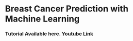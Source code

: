 # Breast Cancer Prediction with Machine Learning

### Tutorial Available here. [Youtube Link](https://www.youtube.com/watch?v=dTXqeNpaahE&lc=Ugy65v_xkOs84fUXTlJ4AaABAg)

